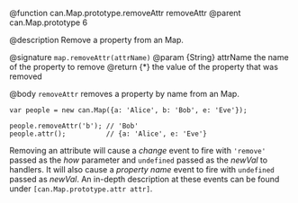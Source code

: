 @function can.Map.prototype.removeAttr removeAttr
@parent can.Map.prototype 6

@description Remove a property from an Map.

@signature `map.removeAttr(attrName)`
@param {String} attrName the name of the property to remove
@return {*} the value of the property that was removed

@body
`removeAttr` removes a property by name from an Map.


    var people = new can.Map({a: 'Alice', b: 'Bob', e: 'Eve'});

    people.removeAttr('b'); // 'Bob'
    people.attr();          // {a: 'Alice', e: 'Eve'}


Removing an attribute will cause a _change_ event to fire with `'remove'`
passed as the _how_ parameter and `undefined` passed as the _newVal_ to
handlers. It will also cause a _property name_ event to fire with `undefined`
passed as _newVal_. An in-depth description at these events can be found
under `[can.Map.prototype.attr attr]`.